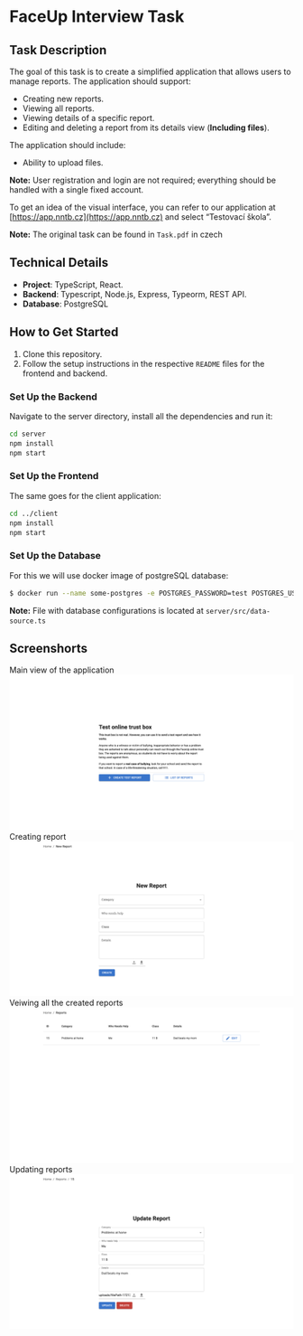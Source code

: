 # FaceUp Interview Task

## Task Description

The goal of this task is to create a simplified application that allows users to manage reports. The application should support:

- Creating new reports.
- Viewing all reports.
- Viewing details of a specific report.
- Editing and deleting a report from its details view (**Including files**).

The application should include:
- Ability to upload files.

**Note:** User registration and login are not required; everything should be handled with a single fixed account.

To get an idea of the visual interface, you can refer to our application at [https://app.nntb.cz](https://app.nntb.cz) and select “Testovací škola”.

**Note:** The original task can be found in `Task.pdf` in czech

## Technical Details

- **Project**: TypeScript, React.
- **Backend**: Typescript, Node.js, Express, Typeorm, REST API.
- **Database**: PostgreSQL

## How to Get Started

1. Clone this repository.
2. Follow the setup instructions in the respective `README` files for the frontend and backend.

### Set Up the Backend

Navigate to the server directory, install all the dependencies and run it:

```bash
cd server
npm install
npm start
```

### Set Up the Frontend

The same goes for the client application:
```bash
cd ../client
npm install
npm start
```

### Set Up the Database

For this we will use docker image of postgreSQL database:
```bash
$ docker run --name some-postgres -e POSTGRES_PASSWORD=test POSTGRES_USER=test -d db
```

**Note:** File with database configurations is located at `server/src/data-source.ts`

## Screenshorts

Main view of the application
![](./assets/main.png)
Creating report
![](./assets/report-create.png)
Veiwing all the created reports
![](./assets/report-list.png)
Updating reports
![](./assets/report-update.png)